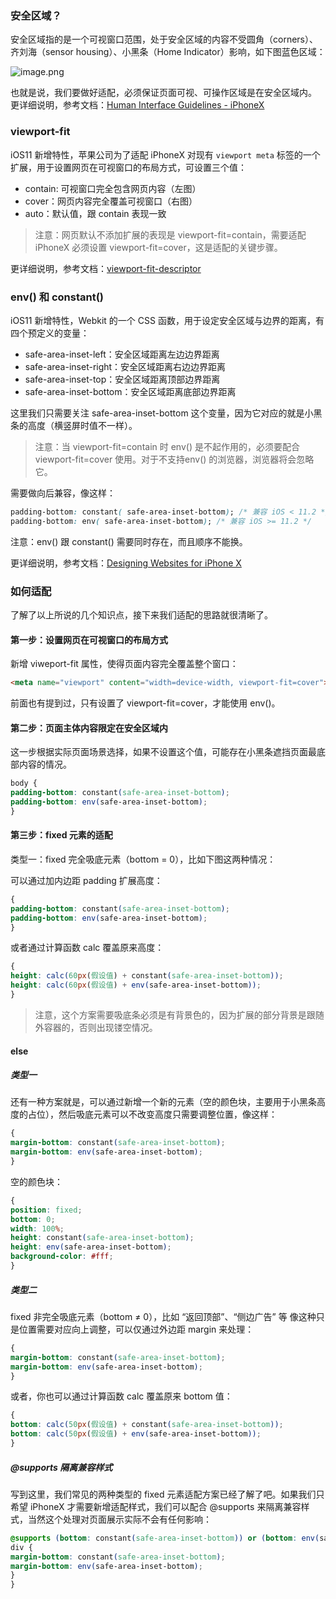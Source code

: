 ### 安全区域？

安全区域指的是一个可视窗口范围，处于安全区域的内容不受圆角（corners）、齐刘海（sensor housing）、小黑条（Home Indicator）影响，如下图蓝色区域：

![image.png](https://p1-juejin.byteimg.com/tos-cn-i-k3u1fbpfcp/1b29d4975db24591ac918eddbca0958d~tplv-k3u1fbpfcp-zoom-in-crop-mark:1512:0:0:0.awebp?)

也就是说，我们要做好适配，必须保证页面可视、可操作区域是在安全区域内。 更详细说明，参考文档：[Human Interface Guidelines - iPhoneX](https://link.juejin.cn/?target=https%3A%2F%2Fdeveloper.apple.com%2Fdesign%2Fhuman-interface-guidelines%2Fios%2Fvisual-design%2Fadaptivity-and-layout)

### viewport-fit

iOS11 新增特性，苹果公司为了适配 iPhoneX 对现有 `viewport meta` 标签的一个扩展，用于设置网页在可视窗口的布局方式，可设置三个值：

- contain: 可视窗口完全包含网页内容（左图）
- cover：网页内容完全覆盖可视窗口（右图）
- auto：默认值，跟 contain 表现一致

> 注意：网页默认不添加扩展的表现是 viewport-fit=contain，需要适配 iPhoneX 必须设置 viewport-fit=cover，这是适配的关键步骤。

更详细说明，参考文档：[viewport-fit-descriptor](https://link.juejin.cn/?target=https%3A%2F%2Fwww.w3.org%2FTR%2Fcss-round-display-1%2F%23viewport-fit-descriptor)

### env() 和 constant()

iOS11 新增特性，Webkit 的一个 CSS 函数，用于设定安全区域与边界的距离，有四个预定义的变量：

- safe-area-inset-left：安全区域距离左边边界距离
- safe-area-inset-right：安全区域距离右边边界距离
- safe-area-inset-top：安全区域距离顶部边界距离
- safe-area-inset-bottom：安全区域距离底部边界距离

这里我们只需要关注 safe-area-inset-bottom 这个变量，因为它对应的就是小黑条的高度（横竖屏时值不一样）。

> 注意：当 viewport-fit=contain 时 env() 是不起作用的，必须要配合 viewport-fit=cover 使用。对于不支持env() 的浏览器，浏览器将会忽略它。

需要做向后兼容，像这样：

```css
padding-bottom: constant( safe-area-inset-bottom); /* 兼容 iOS < 11.2 */
padding-bottom: env( safe-area-inset-bottom); /* 兼容 iOS >= 11.2 */
```

注意：env() 跟 constant() 需要同时存在，而且顺序不能换。

更详细说明，参考文档：[Designing Websites for iPhone X](https://link.juejin.cn/?target=https%3A%2F%2Fwebkit.org%2Fblog%2F7929%2Fdesigning-websites-for-iphone-x%2F%3Fhmsr%3Dfunteas.com%26utm_medium%3Dfunteas.com%26utm_source%3Dfunteas.com)

### 如何适配

了解了以上所说的几个知识点，接下来我们适配的思路就很清晰了。

#### 第一步：设置网页在可视窗口的布局方式

新增 viweport-fit 属性，使得页面内容完全覆盖整个窗口：

```html
<meta name="viewport" content="width=device-width, viewport-fit=cover">
```

前面也有提到过，只有设置了 viewport-fit=cover，才能使用 env()。

#### 第二步：页面主体内容限定在安全区域内

这一步根据实际页面场景选择，如果不设置这个值，可能存在小黑条遮挡页面最底部内容的情况。

```css
body {
padding-bottom: constant(safe-area-inset-bottom);
padding-bottom: env(safe-area-inset-bottom);
}
```

#### 第三步：fixed 元素的适配

类型一：fixed 完全吸底元素（bottom = 0），比如下图这两种情况：

可以通过加内边距 padding 扩展高度：

```css
{
padding-bottom: constant(safe-area-inset-bottom);
padding-bottom: env(safe-area-inset-bottom);
}
```

或者通过计算函数 calc 覆盖原来高度：

```css
{
height: calc(60px(假设值) + constant(safe-area-inset-bottom));
height: calc(60px(假设值) + env(safe-area-inset-bottom));
}
```

> 注意，这个方案需要吸底条必须是有背景色的，因为扩展的部分背景是跟随外容器的，否则出现镂空情况。

#### else

##### 类型一

还有一种方案就是，可以通过新增一个新的元素（空的颜色块，主要用于小黑条高度的占位），然后吸底元素可以不改变高度只需要调整位置，像这样：

```css
{
margin-bottom: constant(safe-area-inset-bottom);
margin-bottom: env(safe-area-inset-bottom);
}
```

空的颜色块：

```css
{
position: fixed;
bottom: 0;
width: 100%;
height: constant(safe-area-inset-bottom);
height: env(safe-area-inset-bottom);
background-color: #fff;
}
```

##### 类型二

fixed 非完全吸底元素（bottom ≠ 0），比如 “返回顶部”、“侧边广告” 等 像这种只是位置需要对应向上调整，可以仅通过外边距 margin 来处理：

```css
{
margin-bottom: constant(safe-area-inset-bottom);
margin-bottom: env(safe-area-inset-bottom);
}
```

或者，你也可以通过计算函数 calc 覆盖原来 bottom 值：

```css
{
bottom: calc(50px(假设值) + constant(safe-area-inset-bottom));
bottom: calc(50px(假设值) + env(safe-area-inset-bottom));
}
```

##### @supports 隔离兼容样式

写到这里，我们常见的两种类型的 fixed 元素适配方案已经了解了吧。如果我们只希望 iPhoneX 才需要新增适配样式，我们可以配合 @supports 来隔离兼容样式，当然这个处理对页面展示实际不会有任何影响：

```css
@supports (bottom: constant(safe-area-inset-bottom)) or (bottom: env(safe-area-inset-bottom)) {
div {
margin-bottom: constant(safe-area-inset-bottom);
margin-bottom: env(safe-area-inset-bottom);
}
}
```